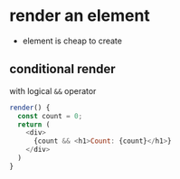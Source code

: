 # render an element

- element is cheap to create

## conditional render 

with logical `&&` operator

```js
render() {
  const count = 0;
  return (
    <div>
      {count && <h1>Count: {count}</h1>}
    </div>
  )
}
```

##
